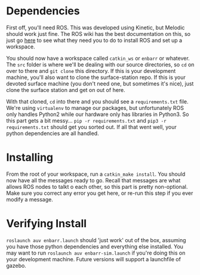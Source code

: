 # Dependencies
First off, you'll need ROS. This was developed using Kinetic, but Melodic should work just fine. The ROS wiki has the best documentation on this, so just go [here]() to see what they need you to do to install ROS and set up a workspace. 

You should now have a workspace called `catkin_ws` or `enbarr` or whatever. The `src` folder is where we'll be dealing with our source directories, so `cd` on over to there and `git clone` this directory. If this is your development machine, you'll also want to clone the surface-station repo. If this is your devoted surface machine (you don't need one, but sometimes it's nice), just clone the surface station and get on out of here.

With that cloned, `cd` into there and you should see a `requirements.txt` file. We're using `virtualenv` to manage our packages, but unfortunately ROS only handles Python2 while our hardware only has libraries in Python3. So this part gets a bit messy... `pip -r requirements.txt` and `pip3 -r requirements.txt` should get you sorted out. If all that went well, your python dependencies are all handled.

# Installing

From the root of your workspace, run a `catkin_make install`. You should now have all the messages ready to go. Recall that messages are what allows ROS nodes to talkt o each other, so this part is pretty non-optional. Make sure you correct any error you get here, or re-run this step if you ever modify a message.

# Verifying Install
`roslaunch auv enbarr.launch` should 'just work' out of the box, assuming you have those python dependencies and everything else installed. You may want to run `roslaunch auv enbarr-sim.launch` if you're doing this on your development machine. Future versions will support a launchfile of gazebo.

